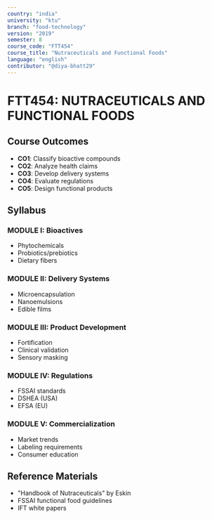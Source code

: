 ```yaml
---
country: "india"
university: "ktu"
branch: "food-technology"
version: "2019"
semester: 8
course_code: "FTT454"
course_title: "Nutraceuticals and Functional Foods"
language: "english"
contributor: "@diya-bhatt29"
---
```


# FTT454: NUTRACEUTICALS AND FUNCTIONAL FOODS

## Course Outcomes
- **CO1**: Classify bioactive compounds
- **CO2**: Analyze health claims
- **CO3**: Develop delivery systems
- **CO4**: Evaluate regulations
- **CO5**: Design functional products

## Syllabus
### MODULE I: Bioactives
- Phytochemicals
- Probiotics/prebiotics
- Dietary fibers

### MODULE II: Delivery Systems
- Microencapsulation
- Nanoemulsions
- Edible films

### MODULE III: Product Development
- Fortification
- Clinical validation
- Sensory masking

### MODULE IV: Regulations
- FSSAI standards
- DSHEA (USA)
- EFSA (EU)

### MODULE V: Commercialization
- Market trends
- Labeling requirements
- Consumer education

## Reference Materials
- "Handbook of Nutraceuticals" by Eskin
- FSSAI functional food guidelines
- IFT white papers

